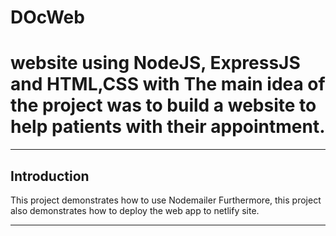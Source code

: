 # DOcWeb
# website using NodeJS, ExpressJS and HTML,CSS with The main idea of the project was to build a website to help patients with their appointment.
***
## Introduction
This project demonstrates how to use Nodemailer 
Furthermore, this project also demonstrates how to deploy the web app to netlify site.
***

